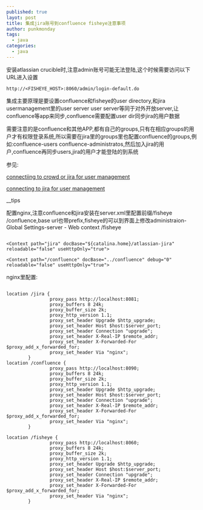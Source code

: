 ```yaml
---
published: true
layot: post
title: 集成jira账号到confluence fisheye注意事项
author: punkmonday
tags:
  - java
categories:
  - java
---
```

安装atlassian crucible时,注意admin账号可能无法登陆,这个时候需要访问以下URL进入设置

```
http://<FISHEYE_HOST>:8060/admin/login-default.do
```

集成主要原理是要设置confluence和fisheye的user directory,和jira usermanagement里的user server
user server等同于对外开放server,让confluence等app来同步,confluence需要配置user dir同步jira的用户数据

需要注意的是confluence和其他APP,都有自己的groups,只有在相应groups的用户才有权限登录系统,所以需要在jira里的groups里也配置confluence的groups,例如:confluence-users confluence-administratos,然后加入jira的用户,confluence再同步users,jira的用户才能登陆的到系统

参见:

[connectiing to crowd or jira for user management](https://confluence.atlassian.com/doc/connecting-to-crowd-or-jira-for-user-management-229838465.html "connectiing to crowd or jira for user management")

[connecting to jira for user management](https://confluence.atlassian.com/fisheye/connecting-to-jira-for-user-management-812223142.html)

__tips

配置nginx,注意confluence和jira安装在server.xml里配置前缀/fisheye /confluence,base url也带prefix,fisheye的可以到界面上修改administraion-Global Settings-server - Web context /fisheye

```

<Context path="jira" docBase="${catalina.home}/atlassian-jira" reloadable="false" useHttpOnly="true">

<Context path="/confluence" docBase="../confluence" debug="0" reloadable="false" useHttpOnly="true">

```

nginx里配置:

```

location /jira {
                proxy_pass http://localhost:8081;
                proxy_buffers 8 24k;
                proxy_buffer_size 2k;
                proxy_http_version 1.1;
                proxy_set_header Upgrade $http_upgrade;
                proxy_set_header Host $host:$server_port;
                proxy_set_header Connection "upgrade";
                proxy_set_header X-Real-IP $remote_addr;
                proxy_set_header X-Forwarded-For $proxy_add_x_forwarded_for;
                proxy_set_header Via "nginx";
        }
location /confluence {
                proxy_pass http://localhost:8090;
                proxy_buffers 8 24k;
                proxy_buffer_size 2k;
                proxy_http_version 1.1;
                proxy_set_header Upgrade $http_upgrade;
                proxy_set_header Host $host:$server_port;
                proxy_set_header Connection "upgrade";
                proxy_set_header X-Real-IP $remote_addr;
                proxy_set_header X-Forwarded-For $proxy_add_x_forwarded_for;
                proxy_set_header Via "nginx";
        }

location /fisheye {
                proxy_pass http://localhost:8060;
                proxy_buffers 8 24k;
                proxy_buffer_size 2k;
                proxy_http_version 1.1;
                proxy_set_header Upgrade $http_upgrade;
                proxy_set_header Host $host:$server_port;
                proxy_set_header Connection "upgrade";
                proxy_set_header X-Real-IP $remote_addr;
                proxy_set_header X-Forwarded-For $proxy_add_x_forwarded_for;
                proxy_set_header Via "nginx";
        }


```